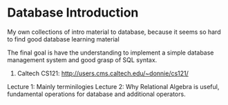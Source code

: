 # Database Introduction
My own collections of intro material to database, because it seems so hard to find good database learning material

The final goal is have the understanding to implement a simple database management system and good grasp of SQL syntax.

1. Caltech CS121: http://users.cms.caltech.edu/~donnie/cs121/

Lecture 1: Mainly terminilogies 
Lecture 2: Why Relational Algebra is useful, fundamental operations for database and additional operators. 

